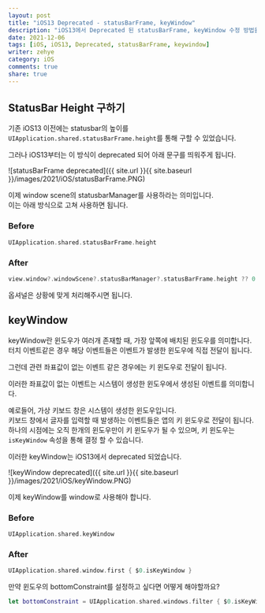 ```yaml
---
layout: post
title: "iOS13 Deprecated - statusBarFrame, keyWindow"
description: "iOS13에서 Deprecated 된 statusBarFrame, keyWindow 수정 방법을 설명합니다."
date: 2021-12-06
tags: [iOS, iOS13, Deprecated, statusBarFrame, keywindow]
writer: zehye
category: iOS
comments: true
share: true
---
```



## StatusBar Height 구하기

기존 iOS13 이전에는 statusbar의 높이를 `UIApplication.shared.statusBarFrame.height`를 통해 구할 수 있었습니다.

그러나 iOS13부터는 이 방식이 deprecated 되어 아래 문구를 띄워주게 됩니다.

![statusBarFrame deprecated]({{ site.url }}{{ site.baseurl }}/images/2021/iOS/statusBarFrame.PNG)

이제 window scene의 statusbarManager를 사용하라는 의미입니다.<br>
이는 아래 방식으로 고쳐 사용하면 됩니다.


### Before

```swift
UIApplication.shared.statusBarFrame.height
```


### After

```swift
view.window?.windowScene?.statusBarManager?.statusBarFrame.height ?? 0
```

옵셔널은 상황에 맞게 처리해주시면 됩니다.



## keyWindow

keyWindow란 윈도우가 여러개 존재할 때, 가장 앞쪽에 배치된 윈도우를 의미합니다. <br>
터치 이벤트같은 경우 해당 이벤트들은 이벤트가 발생한 윈도우에 직접 전달이 됩니다.

그런데 관련 좌표값이 없는 이벤트 같은 경우에는 키 윈도우로 전달이 됩니다.

이러한 좌표값이 없는 이벤트는 시스템이 생성한 윈도우에서 생성된 이벤트를 의미합니다.

예로들어, 가상 키보드 창은 시스템이 생성한 윈도우입니다.<br>
키보드 창에서 글자를 입력할 때 발생하는 이벤트들은 앱의 키 윈도우로 전달이 됩니다.<br>
하나의 시점에는 오직 한개의 윈도우만이 키 윈도우가 될 수 있으며, 키 윈도우는 `isKeyWindow` 속성을 통해 결정 할 수 있습니다.

이러한 keyWindow는 iOS13에서 deprecated 되었습니다.

![keyWindow deprecated]({{ site.url }}{{ site.baseurl }}/images/2021/iOS/keyWindow.PNG)

이제 keyWindow를 window로 사용해야 합니다.


### Before

```swift
UIApplication.shared.keyWindow
```


### After

```swift
UIApplication.shared.window.first { $0.isKeyWindow }
```

만약 윈도우의 bottomConstraint를 설정하고 싶다면 어떻게 해야할까요?

```swift
let bottomConstraint = UIApplication.shared.windows.filter { $0.isKeyWindow }.first?.safeAreaInseta.bottom ?? 0
```
